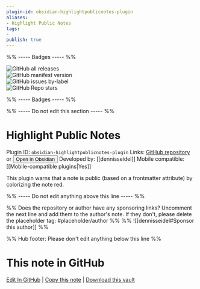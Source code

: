 ```yaml
---
plugin-id: obsidian-highlightpublicnotes-plugin
aliases:
- Highlight Public Notes
tags: 
- 
publish: true
---
```


%% ----- Badges ----- %%

![GitHub all releases](https://img.shields.io/github/downloads/dennisseidel/highlightpublicnotes-obsidian-plugin/total?color=573E7A&logo=github&style=for-the-badge)   
![GitHub manifest version](https://img.shields.io/github/manifest-json/v/dennisseidel/highlightpublicnotes-obsidian-plugin?color=573E7A&logo=github&style=for-the-badge)   
![GitHub issues by-label](https://img.shields.io/github/issues/dennisseidel/highlightpublicnotes-obsidian-plugin/help%20wanted?color=573E7A&logo=github&style=for-the-badge)   
![GitHub Repo stars](https://img.shields.io/github/stars/dennisseidel/highlightpublicnotes-obsidian-plugin?color=573E7A&logo=github&style=for-the-badge)

%% ----- Badges ----- %%

%% ----- Do not edit this section ----- %%

# Highlight Public Notes

Plugin ID: `obsidian-highlightpublicnotes-plugin`
Links: [GitHub repository](https://github.com/dennisseidel/highlightpublicnotes-obsidian-plugin) or [<button id=HH>Open in Obsidian</button>](obsidian://goto-plugin?id=obsidian-highlightpublicnotes-plugin)
Developed by: [[dennisseidel]]
Mobile compatible: [[Mobile-compatible plugins|Yes]]

This plugin warns that a note is public (based on a frontmatter attribute) by colorizing the note red.

%% ----- Do not edit anything above this line ----- %% 

%% Does the repository or author have any sponsoring links? Uncomment the next line and add them to the author's note. If they don't, please delete the placeholder tag: #placeholder/author %%
%% ![[dennisseidel#Sponsor this author]] %%

%% Hub footer: Please don't edit anything below this line %%

# This note in GitHub

<span class="git-footer">[Edit In GitHub](https://github.dev/obsidian-community/obsidian-hub/blob/main/02%20-%20Community%20Expansions/02.05%20All%20Community%20Expansions/Plugins/obsidian-highlightpublicnotes-plugin.md "git-hub-edit-note") | [Copy this note](https://raw.githubusercontent.com/obsidian-community/obsidian-hub/main/02%20-%20Community%20Expansions/02.05%20All%20Community%20Expansions/Plugins/obsidian-highlightpublicnotes-plugin.md "git-hub-copy-note") | [Download this vault](https://github.com/obsidian-community/obsidian-hub/archive/refs/heads/main.zip "git-hub-download-vault") </span>
